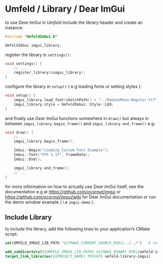 # Umfeld / Library / Dear ImGui

to use *Dear ImGui* in *Umfeld* include the library header and create an instance:

```c
#include "UmfeldImGui.h"

UmfeldImGui imgui_library;
```

register the library in `settings()`:

```c
void settings() {
    // ...
    register_library(&imgui_library);
}
```

configure the library in `setup()` ( e.g loading fonts or setting styles ):

```c
void setup() {
    imgui_library.load_font(sketchPath() + "../RobotoMono-Regular.ttf", 32);
    imgui_library.style = UmfeldImGui::Style::LEO;
}
```

and finally use *Dear ImGui* functions somewhere in `draw()` but always in between `imgui_library.begin_frame()` and `imgui_library.end_frame()` e.g:

```c
void draw() {
    // ...
    imgui_library.begin_frame();

    ImGui::Begin("Loading Custom Font Example");
    ImGui::Text("FPS %.1f", frameRate);
    ImGui::End();

    imgui_library.end_frame();
    // ...
}
```

for more information on how to actually use *Dear ImGui* itself, see the documentation e.g at https://github.com/ocornut/imgui or https://github.com/ocornut/imgui/wiki for Dear ImGui documentation or run the demo window example ( i.e `imgui-demo` ).

## Include Library

to include the library, add the following lines to your application’s CMake script:

```cmake
set(UMFELD_IMGUI_LIB_PATH "${CMAKE_CURRENT_SOURCE_DIR}/../../")   # set path to umfeld imgui library

add_subdirectory(${UMFELD_IMGUI_LIB_PATH} ${CMAKE_BINARY_DIR}/umfeld-imgui-${PROJECT_NAME})
target_link_libraries(${PROJECT_NAME} PRIVATE umfeld-library-imgui)
```
